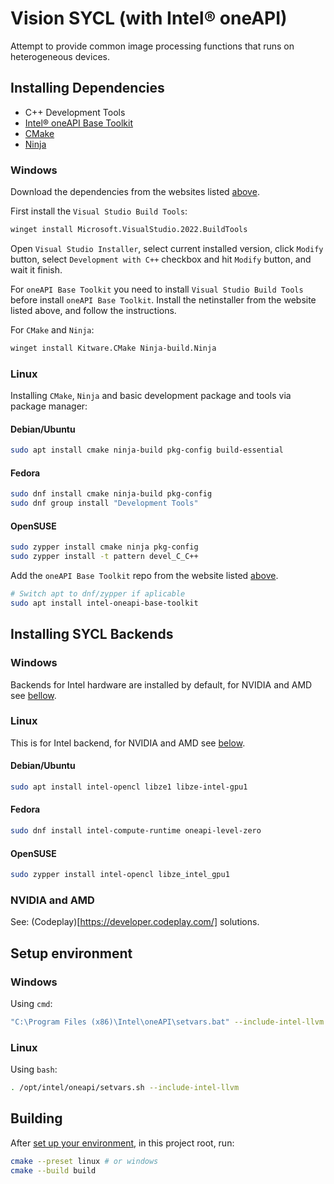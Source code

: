 # Vision SYCL (with Intel® oneAPI)

Attempt to provide common image processing functions that runs on heterogeneous devices.

## Installing Dependencies

- C++ Development Tools
- [Intel® oneAPI Base Toolkit](https://www.intel.com/content/www/us/en/developer/tools/oneapi/overview.html)
- [CMake](https://cmake.org/)
- [Ninja](https://ninja-build.org/)

### Windows

Download the dependencies from the websites listed [above](#installing-dependencies).

First install the `Visual Studio Build Tools`:
```sh
winget install Microsoft.VisualStudio.2022.BuildTools
```
Open `Visual Studio Installer`, select current installed version, click `Modify` button, select `Development with C++` checkbox and hit `Modify` button, and wait it finish.

For `oneAPI Base Toolkit` you need to install `Visual Studio Build Tools` before install `oneAPI Base Toolkit`.
Install the netinstaller from the website listed above, and follow the instructions.

For `CMake` and `Ninja`:
```sh
winget install Kitware.CMake Ninja-build.Ninja
```

### Linux

Installing `CMake`, `Ninja` and basic development package and tools via package manager:

#### Debian/Ubuntu
```sh
sudo apt install cmake ninja-build pkg-config build-essential
```

#### Fedora
```sh
sudo dnf install cmake ninja-build pkg-config
sudo dnf group install "Development Tools"
```

#### OpenSUSE
```sh
sudo zypper install cmake ninja pkg-config
sudo zypper install -t pattern devel_C_C++
```

Add the `oneAPI Base Toolkit` repo from the website listed [above](#installing-dependencies).
```sh
# Switch apt to dnf/zypper if aplicable
sudo apt install intel-oneapi-base-toolkit
```

## Installing SYCL Backends

### Windows

Backends for Intel hardware are installed by default, for NVIDIA and AMD see [bellow](#nvidia-and-amd).

### Linux

This is for Intel backend, for NVIDIA and AMD see [below](#nvidia-and-amd).

#### Debian/Ubuntu
```sh
sudo apt install intel-opencl libze1 libze-intel-gpu1
```

#### Fedora
```sh
sudo dnf install intel-compute-runtime oneapi-level-zero
```

#### OpenSUSE
```sh
sudo zypper install intel-opencl libze_intel_gpu1
```

### NVIDIA and AMD

See: (Codeplay)[https://developer.codeplay.com/] solutions.

## Setup environment

### Windows

Using `cmd`:
```sh
"C:\Program Files (x86)\Intel\oneAPI\setvars.bat" --include-intel-llvm
```

### Linux

Using `bash`:
```sh
. /opt/intel/oneapi/setvars.sh --include-intel-llvm
```

## Building

After [set up your environment](#setup-environment), in this project root, run:
```sh
cmake --preset linux # or windows
cmake --build build
```

